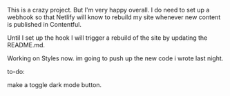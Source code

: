 This is a crazy project. But I'm very happy overall. I do need to set up a webhook so that Netlify will know to rebuild my site whenever new content is published in Contentful.

Until I set up the hook I will trigger a rebuild of the site by updating the README.md.

Working on Styles now. im going to push up the new code i wrote last night.

to-do: 

make a toggle dark mode button.
